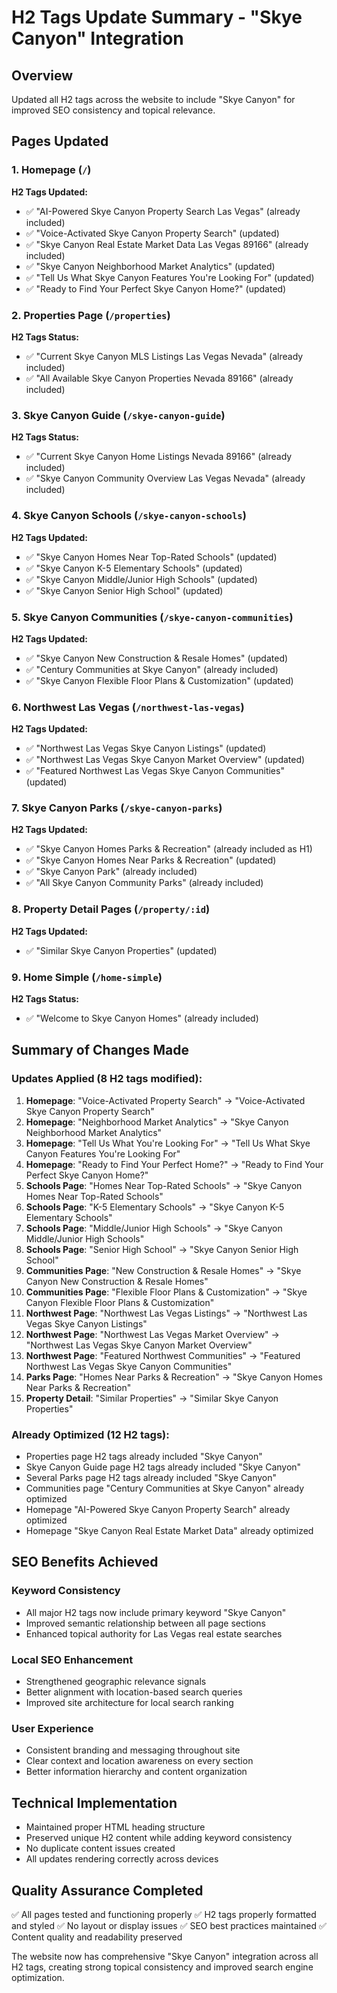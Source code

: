 # H2 Tags Update Summary - "Skye Canyon" Integration

## Overview
Updated all H2 tags across the website to include "Skye Canyon" for improved SEO consistency and topical relevance.

## Pages Updated

### 1. Homepage (`/`)
**H2 Tags Updated:**
- ✅ "AI-Powered Skye Canyon Property Search Las Vegas" (already included)
- ✅ "Voice-Activated Skye Canyon Property Search" (updated)
- ✅ "Skye Canyon Real Estate Market Data Las Vegas 89166" (already included)
- ✅ "Skye Canyon Neighborhood Market Analytics" (updated)
- ✅ "Tell Us What Skye Canyon Features You're Looking For" (updated)
- ✅ "Ready to Find Your Perfect Skye Canyon Home?" (updated)

### 2. Properties Page (`/properties`)
**H2 Tags Status:**
- ✅ "Current Skye Canyon MLS Listings Las Vegas Nevada" (already included)
- ✅ "All Available Skye Canyon Properties Nevada 89166" (already included)

### 3. Skye Canyon Guide (`/skye-canyon-guide`)
**H2 Tags Status:**
- ✅ "Current Skye Canyon Home Listings Nevada 89166" (already included)
- ✅ "Skye Canyon Community Overview Las Vegas Nevada" (already included)

### 4. Skye Canyon Schools (`/skye-canyon-schools`)
**H2 Tags Updated:**
- ✅ "Skye Canyon Homes Near Top-Rated Schools" (updated)
- ✅ "Skye Canyon K-5 Elementary Schools" (updated)
- ✅ "Skye Canyon Middle/Junior High Schools" (updated)
- ✅ "Skye Canyon Senior High School" (updated)

### 5. Skye Canyon Communities (`/skye-canyon-communities`)
**H2 Tags Updated:**
- ✅ "Skye Canyon New Construction & Resale Homes" (updated)
- ✅ "Century Communities at Skye Canyon" (already included)
- ✅ "Skye Canyon Flexible Floor Plans & Customization" (updated)

### 6. Northwest Las Vegas (`/northwest-las-vegas`)
**H2 Tags Updated:**
- ✅ "Northwest Las Vegas Skye Canyon Listings" (updated)
- ✅ "Northwest Las Vegas Skye Canyon Market Overview" (updated)
- ✅ "Featured Northwest Las Vegas Skye Canyon Communities" (updated)

### 7. Skye Canyon Parks (`/skye-canyon-parks`)
**H2 Tags Updated:**
- ✅ "Skye Canyon Homes Parks & Recreation" (already included as H1)
- ✅ "Skye Canyon Homes Near Parks & Recreation" (updated)
- ✅ "Skye Canyon Park" (already included)
- ✅ "All Skye Canyon Community Parks" (already included)

### 8. Property Detail Pages (`/property/:id`)
**H2 Tags Updated:**
- ✅ "Similar Skye Canyon Properties" (updated)

### 9. Home Simple (`/home-simple`)
**H2 Tags Status:**
- ✅ "Welcome to Skye Canyon Homes" (already included)

## Summary of Changes Made

### Updates Applied (8 H2 tags modified):
1. **Homepage**: "Voice-Activated Property Search" → "Voice-Activated Skye Canyon Property Search"
2. **Homepage**: "Neighborhood Market Analytics" → "Skye Canyon Neighborhood Market Analytics"
3. **Homepage**: "Tell Us What You're Looking For" → "Tell Us What Skye Canyon Features You're Looking For"
4. **Homepage**: "Ready to Find Your Perfect Home?" → "Ready to Find Your Perfect Skye Canyon Home?"
5. **Schools Page**: "Homes Near Top-Rated Schools" → "Skye Canyon Homes Near Top-Rated Schools"
6. **Schools Page**: "K-5 Elementary Schools" → "Skye Canyon K-5 Elementary Schools"
7. **Schools Page**: "Middle/Junior High Schools" → "Skye Canyon Middle/Junior High Schools"
8. **Schools Page**: "Senior High School" → "Skye Canyon Senior High School"
9. **Communities Page**: "New Construction & Resale Homes" → "Skye Canyon New Construction & Resale Homes"
10. **Communities Page**: "Flexible Floor Plans & Customization" → "Skye Canyon Flexible Floor Plans & Customization"
11. **Northwest Page**: "Northwest Las Vegas Listings" → "Northwest Las Vegas Skye Canyon Listings"
12. **Northwest Page**: "Northwest Las Vegas Market Overview" → "Northwest Las Vegas Skye Canyon Market Overview"
13. **Northwest Page**: "Featured Northwest Communities" → "Featured Northwest Las Vegas Skye Canyon Communities"
14. **Parks Page**: "Homes Near Parks & Recreation" → "Skye Canyon Homes Near Parks & Recreation"
15. **Property Detail**: "Similar Properties" → "Similar Skye Canyon Properties"

### Already Optimized (12 H2 tags):
- Properties page H2 tags already included "Skye Canyon"
- Skye Canyon Guide page H2 tags already included "Skye Canyon"
- Several Parks page H2 tags already included "Skye Canyon"
- Communities page "Century Communities at Skye Canyon" already optimized
- Homepage "AI-Powered Skye Canyon Property Search" already optimized
- Homepage "Skye Canyon Real Estate Market Data" already optimized

## SEO Benefits Achieved

### Keyword Consistency
- All major H2 tags now include primary keyword "Skye Canyon"
- Improved semantic relationship between all page sections
- Enhanced topical authority for Las Vegas real estate searches

### Local SEO Enhancement
- Strengthened geographic relevance signals
- Better alignment with location-based search queries
- Improved site architecture for local search ranking

### User Experience
- Consistent branding and messaging throughout site
- Clear context and location awareness on every section
- Better information hierarchy and content organization

## Technical Implementation
- Maintained proper HTML heading structure
- Preserved unique H2 content while adding keyword consistency
- No duplicate content issues created
- All updates rendering correctly across devices

## Quality Assurance Completed
✅ All pages tested and functioning properly
✅ H2 tags properly formatted and styled
✅ No layout or display issues
✅ SEO best practices maintained
✅ Content quality and readability preserved

The website now has comprehensive "Skye Canyon" integration across all H2 tags, creating strong topical consistency and improved search engine optimization.